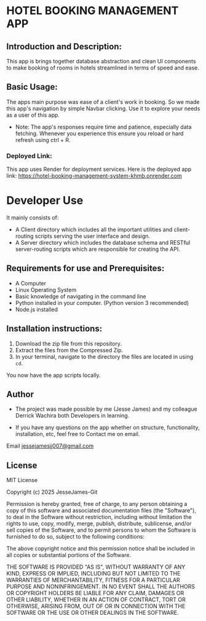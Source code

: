 # HOTEL BOOKING MANAGEMENT APP

## Introduction and Description:
This app is brings together database abstraction and clean UI components to make booking of rooms in hotels streamlined in terms of speed and ease.

## Basic Usage:
The apps main purpose was ease of a client's work in booking. So we made this app's navigation by simple Navbar clicking. Use it to explore your needs as a user of this app.

* Note: The app's responses require time and patience, especially data fetching. Whenever you experience this ensure you reload or hard refresh using ctrl + R.

### Deployed Link:
This app uses Render for deployment services. Here is the deployed app link:
https://hotel-booking-management-system-khmb.onrender.com

# Developer Use
It mainly consists of: 
- A Client directory which includes all the important utilities and client-routing scripts serving the user interface and design.
- A Server directory which includes the database schema and RESTful server-routing scripts which are responsible for creating the API.

## Requirements for use and Prerequisites:
- A Computer
- Linux Operating System
- Basic knowledge of navigating in the command line
- Python installed in your computer. (Python version 3 recommended)
- Node.js installed



## Installation instructions:
1. Download the zip file from this repository.
2. Extract the files from the Compressed Zip.
3. In your terminal, navigate to the directory the files are located in using `cd`.

You now have the app scripts locally.

## Author
- The project was made possible by me (Jesse James) and my colleague Derrick Wachira both Developers in learning.

- If you have any questions on the app whether on structure, functionality, installation, etc, feel free to Contact me on email.

Email  jessejamesjj007@gmail.com

## License
MIT License

Copyright (c) 2025 JesseJames-Git

Permission is hereby granted, free of charge, to any person obtaining a copy
of this software and associated documentation files (the "Software"), to deal
in the Software without restriction, including without limitation the rights
to use, copy, modify, merge, publish, distribute, sublicense, and/or sell
copies of the Software, and to permit persons to whom the Software is
furnished to do so, subject to the following conditions:

The above copyright notice and this permission notice shall be included in all
copies or substantial portions of the Software.

THE SOFTWARE IS PROVIDED "AS IS", WITHOUT WARRANTY OF ANY KIND, EXPRESS OR
IMPLIED, INCLUDING BUT NOT LIMITED TO THE WARRANTIES OF MERCHANTABILITY,
FITNESS FOR A PARTICULAR PURPOSE AND NONINFRINGEMENT. IN NO EVENT SHALL THE
AUTHORS OR COPYRIGHT HOLDERS BE LIABLE FOR ANY CLAIM, DAMAGES OR OTHER
LIABILITY, WHETHER IN AN ACTION OF CONTRACT, TORT OR OTHERWISE, ARISING FROM,
OUT OF OR IN CONNECTION WITH THE SOFTWARE OR THE USE OR OTHER DEALINGS IN THE
SOFTWARE.


